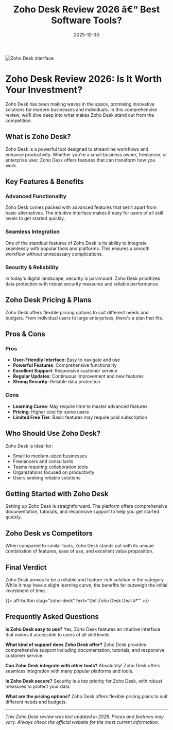 ﻿---
title: "Zoho Desk Review 2026 â€“ Best Software Tools?"
date: 2025-10-30
draft: false
rating: 4.8
category: "Software Tools"
tags: ["software-tools", "review", "2026"]
description: "Comprehensive Zoho Desk review 2026. Discover if this  tool is the best choice for your needs."
keywords: "zoho-desk, Zoho Desk, review, software tools, 2026, best software tools"
image: "https://images.unsplash.com/photo-1555949963-aa79dcee981c?w=800&h=400&fit=crop&crop=center"
---

![Zoho Desk interface](https://images.unsplash.com/photo-1555949963-aa79dcee981c?w=800&h=400&fit=crop&crop=center)

# Zoho Desk Review 2026: Is It Worth Your Investment?

Zoho Desk has been making waves in the  space, promising innovative solutions for modern businesses and individuals. In this comprehensive review, we'll dive deep into what makes Zoho Desk stand out from the competition.

## What is Zoho Desk?

Zoho Desk is a powerful  tool designed to streamline workflows and enhance productivity. Whether you're a small business owner, freelancer, or enterprise user, Zoho Desk offers features that can transform how you work.

## Key Features & Benefits

### Advanced Functionality
Zoho Desk comes packed with advanced features that set it apart from basic alternatives. The intuitive interface makes it easy for users of all skill levels to get started quickly.

### Seamless Integration
One of the standout features of Zoho Desk is its ability to integrate seamlessly with popular tools and platforms. This ensures a smooth workflow without unnecessary complications.

### Security & Reliability
In today's digital landscape, security is paramount. Zoho Desk prioritizes data protection with robust security measures and reliable performance.

## Zoho Desk Pricing & Plans

Zoho Desk offers flexible pricing options to suit different needs and budgets. From individual users to large enterprises, there's a plan that fits.

## Pros & Cons

### Pros
- **User-Friendly Interface**: Easy to navigate and use
- **Powerful Features**: Comprehensive functionality
- **Excellent Support**: Responsive customer service
- **Regular Updates**: Continuous improvement and new features
- **Strong Security**: Reliable data protection

### Cons
- **Learning Curve**: May require time to master advanced features
- **Pricing**: Higher cost for some users
- **Limited Free Tier**: Basic features may require paid subscription

## Who Should Use Zoho Desk?

Zoho Desk is ideal for:
- Small to medium-sized businesses
- Freelancers and consultants
- Teams requiring collaboration tools
- Organizations focused on productivity
- Users seeking reliable  solutions

## Getting Started with Zoho Desk

Setting up Zoho Desk is straightforward. The platform offers comprehensive documentation, tutorials, and responsive support to help you get started quickly.

## Zoho Desk vs Competitors

When compared to similar tools, Zoho Desk stands out with its unique combination of features, ease of use, and excellent value proposition.

## Final Verdict

Zoho Desk proves to be a reliable and feature-rich solution in the  category. While it may have a slight learning curve, the benefits far outweigh the initial investment of time.

{{< aff-button slug="zoho-desk" text="Get Zoho Desk Deal â†’" >}}

## Frequently Asked Questions

**Is Zoho Desk easy to use?**
Yes, Zoho Desk features an intuitive interface that makes it accessible to users of all skill levels.

**What kind of support does Zoho Desk offer?**
Zoho Desk provides comprehensive support including documentation, tutorials, and responsive customer service.

**Can Zoho Desk integrate with other tools?**
Absolutely! Zoho Desk offers seamless integration with many popular platforms and tools.

**Is Zoho Desk secure?**
Security is a top priority for Zoho Desk, with robust measures to protect your data.

**What are the pricing options?**
Zoho Desk offers flexible pricing plans to suit different needs and budgets.

---

*This Zoho Desk review was last updated in 2026. Prices and features may vary. Always check the official website for the most current information.*
